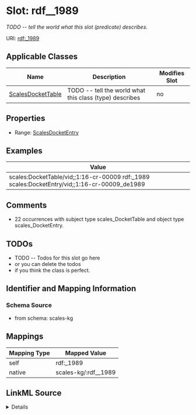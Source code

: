 

# Slot: rdf__1989


_TODO -- tell the world what this slot (predicate) describes._





URI: [rdf:_1989](http://www.w3.org/1999/02/22-rdf-syntax-ns#_1989)



<!-- no inheritance hierarchy -->





## Applicable Classes

| Name | Description | Modifies Slot |
| --- | --- | --- |
| [ScalesDocketTable](../classes/ScalesDocketTable.md) | TODO -- tell the world what this class (type) describes |  no  |







## Properties

* Range: [ScalesDocketEntry](../classes/ScalesDocketEntry.md)






## Examples

| Value |
| --- |
| scales:DocketTable/vid;;1:16-cr-00009 rdf:_1989 scales:DocketEntry/vid;;1:16-cr-00009_de1989 |

## Comments

* 22 occurrences with subject type scales_DocketTable and object type scales_DocketEntry.

## TODOs

* TODO -- Todos for this slot go here
* or you can delete the todos
* if you think the class is perfect.

## Identifier and Mapping Information







### Schema Source


* from schema: scales-kg




## Mappings

| Mapping Type | Mapped Value |
| ---  | ---  |
| self | rdf:_1989 |
| native | scales-kg/:rdf__1989 |




## LinkML Source

<details>
```yaml
name: rdf__1989
description: TODO -- tell the world what this slot (predicate) describes.
todos:
- TODO -- Todos for this slot go here
- or you can delete the todos
- if you think the class is perfect.
comments:
- 22 occurrences with subject type scales_DocketTable and object type scales_DocketEntry.
examples:
- value: scales:DocketTable/vid;;1:16-cr-00009 rdf:_1989 scales:DocketEntry/vid;;1:16-cr-00009_de1989
from_schema: scales-kg
rank: 1000
slot_uri: rdf:_1989
alias: rdf__1989
domain_of:
- scales_DocketTable
range: scales_DocketEntry

```
</details>